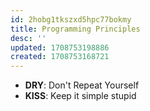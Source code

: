 ```yaml
---
id: 2hobg1tkszxd5hpc77bokmy
title: Programming Principles
desc: ''
updated: 1708753198886
created: 1708753168721
---
```


- **DRY**: Don't Repeat Yourself
- **KISS**: Keep it simple stupid